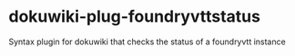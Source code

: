 # dokuwiki-plug-foundryvttstatus
Syntax plugin for dokuwiki that checks the status of a foundryvtt instance
